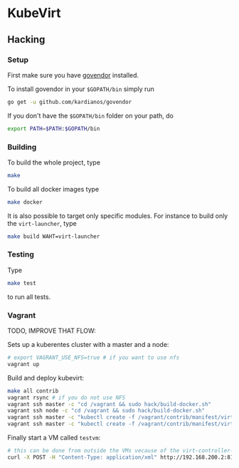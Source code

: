 # KubeVirt

## Hacking

### Setup

First make sure you have [govendor](https://github.com/kardianos/govendor)
installed.

To install govendor in your `$GOPATH/bin` simply run

```bash
go get -u github.com/kardianos/govendor
```

If you don't have the `$GOPATH/bin` folder on your path, do

```bash
export PATH=$PATH:$GOPATH/bin
```

### Building

To build the whole project, type

```bash
make
```

To build all docker images type

```bash
make docker
```

It is also possible to target only specific modules. For instance to build only the `virt-launcher`, type

```bash
make build WAHT=virt-launcher
```

### Testing

Type

```bash
make test
```

to run all tests.

### Vagrant

TODO, IMPROVE THAT FLOW:

Sets up a kuberentes cluster with a master and a node:
```bash
# export VAGRANT_USE_NFS=true # if you want to use nfs
vagrant up
```

Build and deploy kubevirt:

```bash
make all contrib
vagrant rsync # if you do not use NFS
vagrant ssh master -c "cd /vagrant && sudo hack/build-docker.sh"
vagrant ssh node -c "cd /vagrant && sudo hack/build-docker.sh"
vagrant ssh master -c "kubectl create -f /vagrant/contrib/manifest/virt-controller.yaml"
vagrant ssh master -c "kubectl create -f /vagrant/contrib/manifest/virt-controller-service.yaml"
```

Finally start a VM called `testvm`:

```bash
# this can be done from outside the VMs vecause of the virt-controller-service
curl -X POST -H "Content-Type: application/xml" http://192.168.200.2:8182/api/v1/domain/raw -d @cmd/virt-launcher/domain.xml  -v
```
